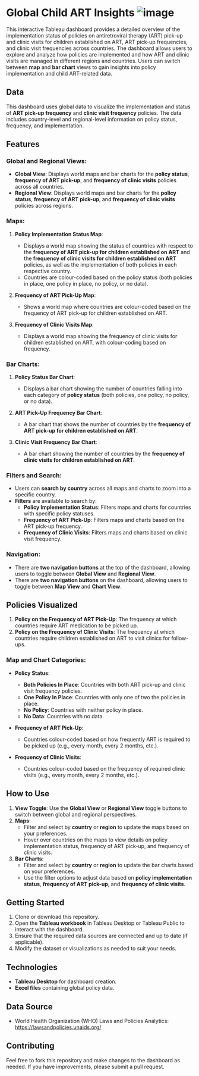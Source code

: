 # Global Child ART Insights ![image](https://github.com/user-attachments/assets/868d3eee-0ac4-4965-b896-cac4dd3beb53)

This interactive Tableau dashboard provides a detailed overview of the implementation status of policies on antiretroviral therapy (ART) pick-up and clinic visits for children established on ART, ART pick-up frequencies, and clinic visit frequencies across countries. The dashboard allows users to explore and analyze how policies are implemented and how ART and clinic visits are managed in different regions and countries. Users can switch between **map** and **bar chart** views to gain insights into policy implementation and child ART-related data.

## Data

This dashboard uses global data to visualize the implementation and status of **ART pick-up frequency** and **clinic visit frequency** policies. The data includes country-level and regional-level information on policy status, frequency, and implementation.

## Features

### Global and Regional Views:
- **Global View**: Displays world maps and bar charts for the **policy status**, **frequency of ART pick-up**, and **frequency of clinic visits** policies across all countries.
- **Regional View**: Displays world maps and bar charts for the **policy status**, **frequency of ART pick-up**, and **frequency of clinic visits** policies across regions.

### Maps:
1. **Policy Implementation Status Map**: 
   - Displays a world map showing the status of countries with respect to the **frequency of ART pick-up for children established on ART** and the **frequency of clinic visits for children established on ART** policies, as well as the implementation of both policies in each respective country.
   - Countries are colour-coded based on the policy status (both policies in place, one policy in place, no policy, or no data).
   
2. **Frequency of ART Pick-Up Map**: 
   - Shows a world map where countries are colour-coded based on the frequency of ART pick-up for children established on ART.
   
3. **Frequency of Clinic Visits Map**: 
   - Displays a world map showing the frequency of clinic visits for children established on ART, with colour-coding based on frequency.

### Bar Charts:
1. **Policy Status Bar Chart**: 
   - Displays a bar chart showing the number of countries falling into each category of **policy status** (both policies, one policy, no policy, or no data).
   
2. **ART Pick-Up Frequency Bar Chart**: 
   - A bar chart that shows the number of countries by the **frequency of ART pick-up for children established on ART**.
   
3. **Clinic Visit Frequency Bar Chart**: 
   - A bar chart showing the number of countries by the **frequency of clinic visits for children established on ART**.

### Filters and Search:
- Users can **search by country** across all maps and charts to zoom into a specific country.
- **Filters** are available to search by:
  - **Policy Implementation Status**: Filters maps and charts for countries with specific policy statuses.
  - **Frequency of ART Pick-Up**: Filters maps and charts based on the ART pick-up frequency.
  - **Frequency of Clinic Visits**: Filters maps and charts based on clinic visit frequency.

### Navigation:
- There are **two navigation buttons** at the top of the dashboard, allowing users to toggle between **Global View** and **Regional View**.
- There are **two navigation buttons** on the dashboard, allowing users to toggle between **Map View** and **Chart View**.

## Policies Visualized

1. **Policy on the Frequency of ART Pick-Up**: The frequency at which countries require ART medication to be picked up.
2. **Policy on the Frequency of Clinic Visits**: The frequency at which countries require children established on ART to visit clinics for follow-ups.

### Map and Chart Categories:

- **Policy Status**: 
  - **Both Policies In Place**: Countries with both ART pick-up and clinic visit frequency policies.
  - **One Policy In Place**: Countries with only one of two the policies in place.
  - **No Policy**: Countries with neither policy in place.
  - **No Data**: Countries with no data.

- **Frequency of ART Pick-Up**:
  - Countries colour-coded based on how frequently ART is required to be picked up (e.g., every month, every 2 months, etc.).
  
- **Frequency of Clinic Visits**:
  - Countries colour-coded based on the frequency of required clinic visits (e.g., every month, every 2 months, etc.).

## How to Use

1. **View Toggle**: Use the **Global View** or **Regional View** toggle buttons to switch between global and regional perspectives.
2. **Maps**:
   - Filter and select by **country** or **region** to update the maps based on your preferences.
   - Hover over countries on the maps to view details on policy implementation status, frequency of ART pick-up, and frequency of clinic visits.
3. **Bar Charts**:
   - Filter and select by **country** or **region** to update the bar charts based on your preferences.
   - Use the filter options to adjust data based on **policy implementation status**, **frequency of ART pick-up**, and **frequency of clinic visits**.


## Getting Started

1. Clone or download this repository.
2. Open the **Tableau workbook** in Tableau Desktop or Tableau Public to interact with the dashboard.
3. Ensure that the required data sources are connected and up to date (if applicable).
4. Modify the dataset or visualizations as needed to suit your needs.

## Technologies

- **Tableau Desktop** for dashboard creation.
- **Excel files** containing global policy data.

## Data Source
- World Health Organization (WHO) Laws and Policies Analytics: https://lawsandpolicies.unaids.org/

## Contributing
Feel free to fork this repository and make changes to the dashboard as needed. If you have improvements, please submit a pull request.
